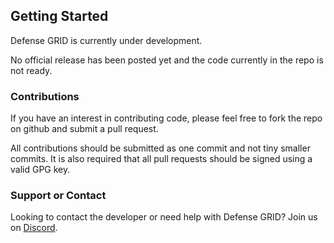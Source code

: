 ## Getting Started

Defense GRID is currently under development.

No official release has been posted yet and the code currently in the repo is not ready.

### Contributions

If you have an interest in contributing code, please feel free to fork the repo on github and submit a pull request.

All contributions should be submitted as one commit and not tiny smaller commits. It is also required that all pull requests should be signed using a valid GPG key.

### Support or Contact

Looking to contact the developer or need help with Defense GRID? Join us on [Discord](https://discord.gg/2fKaFge).
